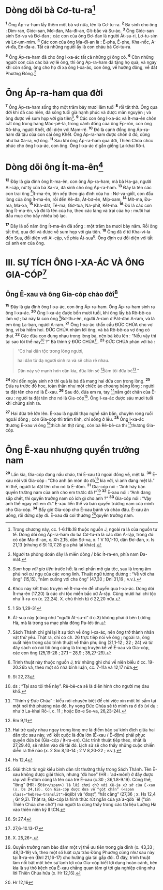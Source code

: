 # Dòng dõi bà Cơ-tu-ra[^1]
<sup><b>1</b></sup> Ông Áp-ra-ham lấy thêm một bà vợ nữa, tên là Cơ-tu-ra. <sup><b>2</b></sup> Bà sinh cho ông : Dim-ran, Gióc-san, Mơ-đan, Ma-đi-an, Gít-bắc và Su-ác. <sup><b>3</b></sup> Ông Gióc-san sinh Sơ-va và Đơ-đan ; các con của ông Đơ-đan là người Át-su-ri, Lơ-tu-sim và Lơ-um-mim. <sup><b>4</b></sup> Các con của ông Ma-đi-an là : Ê-pha, Ê-phe, Kha-nốc, A-vi-đa, En-đa-a. Tất cả những người ấy là con cháu bà Cơ-tu-ra.

<sup><b>5</b></sup> Ông Áp-ra-ham đã cho ông I-xa-ác tất cả những gì ông có. <sup><b>6</b></sup> Còn những người con của các bà vợ lẽ ông, thì ông Áp-ra-ham đã tặng họ quà, và ngay khi còn sống, ông cho họ đi xa ông I-xa-ác, con ông, về hướng đông, về đất Phương Đông.[^2]

# Ông Áp-ra-ham qua đời
<sup><b>7</b></sup> Ông Áp-ra-ham sống thọ một trăm bảy mươi lăm tuổi <sup><b>8</b></sup> rồi tắt thở. Ông qua đời khi đã cao niên, đã sống tuổi già hạnh phúc và được mãn nguyện ; và ông được về sum họp với gia tiên[^3]. <sup><b>9</b></sup> Các con ông I-xa-ác và Ít-ma-ên chôn cất ông trong hang Mác-pê-la, trong cánh đồng của ông Ép-rôn, con ông Xô-kha, người Khết, đối diện với Mam-rê. <sup><b>10</b></sup> Đó là cánh đồng ông Áp-ra-ham đã tậu của con cái ông Khết. Ông Áp-ra-ham được chôn ở đó, cũng như bà Xa-ra, vợ ông. <sup><b>11</b></sup> Sau khi ông Áp-ra-ham qua đời, Thiên Chúa chúc phúc cho ông I-xa-ác, con ông. Ông I-xa-ác ở gần giếng La-khai Rô-i.

# Dòng dõi ông Ít-ma-ên[^4]
<sup><b>12</b></sup> Đây là gia đình ông Ít-ma-ên, con ông Áp-ra-ham, mà bà Ha-ga, người Ai-cập, nữ tỳ của bà Xa-ra, đã sinh cho ông Áp-ra-ham. <sup><b>13</b></sup> Đây là tên các con trai ông [^1*]Ít-ma-ên, tên xếp theo gia đình của họ : Nơ-va-giốt, con đầu lòng của ông Ít-ma-ên, rồi đến Kê-đa, Át-bơ-ên, Míp-xam, <sup><b>14</b></sup> Mít-ma, Đu-ma, Ma-xa, <sup><b>15</b></sup> Kha-đát, Tê-ma, Giơ-tua, Na-phít, Kết-ma. <sup><b>16</b></sup> Đó là các con ông Ít-ma-ên, và đó là tên của họ, theo các làng và trại của họ : mười hai đầu mục cho bấy nhiêu bộ lạc.

<sup><b>17</b></sup> Đây là số năm ông Ít-ma-ên đã sống : một trăm ba mươi bảy năm. Rồi ông tắt thở, qua đời và được về sum họp với gia tiên. <sup><b>18</b></sup> Ông đã ở từ Kha-vi-la đến Sua, đối diện với Ai-cập, về phía Át-sua[^5]. Ông định cư đối diện với tất cả anh em của ông.

# III. SỰ TÍCH ÔNG I-XA-ÁC VÀ ÔNG GIA-CÓP[^6]
## Ông Ê-xau và ông Gia-cóp chào đời[^7]
<sup><b>19</b></sup> Đây là gia đình ông I-xa-ác, con ông Áp-ra-ham. Ông Áp-ra-ham sinh ra ông I-xa-ác. <sup><b>20</b></sup> Ông I-xa-ác được bốn mươi tuổi, khi ông lấy bà Rê-bê-ca làm vợ ; bà này là con ông [^2*]Bơ-thu-ên, người A-ram ở Pát-đan A-ram, và là em ông La-ban, người A-ram. <sup><b>21</b></sup> Ông I-xa-ác khẩn cầu ĐỨC CHÚA cho vợ ông, vì bà hiếm hoi. ĐỨC CHÚA nhậm lời ông, và bà Rê-bê-ca vợ ông có thai. <sup><b>22</b></sup> Các đứa con đụng nhau trong lòng bà, nên bà kêu lên : “Nếu vậy thì tại sao tôi thế này[^8] ?” Bà thỉnh ý ĐỨC CHÚA[^9]. <sup><b>23</b></sup> ĐỨC CHÚA phán với bà : 
> “Có hai dân tộc trong lòng ngươi,
> 
> hai dân từ dạ ngươi sinh ra và sẽ chia rẽ nhau.
> 
> Dân này sẽ mạnh hơn dân kia, đứa lớn sẽ [^3*]làm tôi đứa bé[^10].”
>

<sup><b>24</b></sup> Khi đến ngày sinh nở thì quả là bà đã mang hai đứa con trong lòng. <sup><b>25</b></sup> Đứa ra trước đỏ hoe, toàn thân như một chiếc áo choàng bằng lông : người ta đặt tên cho nó là Ê-xau. <sup><b>26</b></sup> Sau đó, đứa em ra, tay [^4*]nắm gót chân của Ê-xau : người ta đặt tên cho nó là Gia-cóp[^11]. Ông I-xa-ác được sáu mươi tuổi khi chúng sinh ra.

<sup><b>27</b></sup> Hai đứa trẻ lớn lên. Ê-xau là người thạo nghề săn bắn, chuyên rong ruổi ngoài đồng ; còn Gia-cóp thì trầm tĩnh, chỉ sống ở lều. <sup><b>28</b></sup> Ông I-xa-ác thương Ê-xau vì ông [^5*]thích ăn thịt rừng, còn bà Rê-bê-ca thì [^6*]thương Gia-cóp.

# Ông Ê-xau nhượng quyền trưởng nam
<sup><b>29</b></sup> Lần kia, Gia-cóp đang nấu cháo, thì Ê-xau từ ngoài đồng về, mệt lả. <sup><b>30</b></sup> Ê-xau nói với Gia-cóp : “Cho anh ăn món đo đỏ[^12] kia với, vì anh đang mệt lả.” Vì thế, người ta đặt tên cho nó là Ê-đôm. <sup><b>31</b></sup> Gia-cóp nói : “Anh hãy bán quyền trưởng nam của anh cho em trước đã !”[^13] <sup><b>32</b></sup> Ê-xau nói : “Anh đang sắp chết, thì quyền trưởng nam có ích gì cho anh ?” <sup><b>33</b></sup> Gia-cóp nói : “Vậy anh thề ngay với em đi.” Ê-xau liền thề và bán quyền trưởng nam của mình cho Gia-cóp. <sup><b>34</b></sup> Bấy giờ Gia-cóp cho Ê-xau bánh và cháo đậu. Ê-xau ăn uống, rồi đứng dậy đi. Ê-xau đã coi thường [^7*]quyền trưởng nam.

[^1]: Trong chương này, cc. 1-6.11b.18 thuộc nguồn J, ngoài ra là của nguồn tư tế. Dòng dõi ông Áp-ra-ham do bà Cơ-tu-ra là các dân Ả-rập, trong đó có dân Ma-đi-an, x. Xh 2,15, dân Sơ-va, x. 1 V 10,1-10, dân Đơ-đan, x. Is 21,13 (nhưng ở St 10,7.28 gia phả lại khác).
[^2]: Người ta phỏng đoán đây là miền đông / bắc Ít-ra-en, phía nam Đa-mát.
[^3]: <i>Sum họp với gia tiên</i> trước hết là nơi phần mộ gia tộc, sau là trong âm phủ nơi cư ngụ của các vong linh. Thuật ngữ tương đương : “Về với cha ông” (15,15), “nằm xuống với cha ông” (47,30 ; Đnl 31,16 ; v.v.).
[^4]: Khúc này kết thúc truyện về Ít-ma-ên để chuyển qua I-xa-ác. Dòng dõi Ít-ma-ên (17,20) là các chi tộc miền bắc xứ Ả-rập. Cũng mười hai chi tộc như Ít-ra-en (x. 22,24). X. chú thích b) ở 22,20 nữa.
[^5]: Át-sua này (cũng như “người Át-su-ri” ở c.3) không phải ở bên Lưỡng Hà, mà là trong sa mạc phía đông Pa-lét-tin.
[^6]: Sách Thánh chỉ ghi lại ít sự tích về ông I-xa-ác, nên ông trở thành nhân vật thứ yếu. Thật ra, chỉ có ch. 26 trực tiếp nói về ông ; ngoài ra, ông xuất hiện trong các trình thuật về thân phụ ông (21,1-12 ; 22 ; 24) và từ đây sách có nói tới ông cũng là trong truyện kể về Ê-xau và Gia-cóp, các con ông (25,19-28 ; 27,1 – 28,9 ; 35,27-29).
[^7]: Trình thuật này thuộc nguồn J, trừ những ghi chú về niên biểu ở cc. 19-20.26b và, theo một số nhà bình luận, cc. 7-11a và 12,17 nữa.
[^8]: ds : “Tại sao tôi thế này”. Rê-bê-ca sẽ là điển hình cho người mẹ đau khổ.
[^9]: “Thỉnh ý Đức Chúa” : kiểu nói chuyên biệt để chỉ việc xin một lời sấm tại một nơi thờ phượng nào đó, hy vọng Đức Chúa sẽ tỏ mình ra ở đó (ví dụ : như ở La-khai Rô-i, c. 11 ; hoặc Bơ-e Se-va, 26,23-24).
[^10]: Hai trẻ quậy nhau ngay trong lòng mẹ là điềm báo sự kình địch giữa hai dân tộc sau này, với kết cuộc là đứa lớn (Ê-xau / Ê-đôm) phải phục quyền đứa bé (Gia-cóp / Ít-ra-en). Các trình thuật tiếp theo, nhất là 27,29.40, sẽ nhắm vào đề tài đó. Lịch sử sẽ cho thấy những cuộc chiến diễn ra thế nào (x. 2 Sm 8,13-14 ; 2 V 8,20-22 ; v.v.).
[^11]: Giải thích từ ngữ kiểu bình dân rất thường thấy trong Sách Thánh. Tên Ê-xau không được giải thích, nhưng “đỏ hoe” (HR : <span class="hebrew-translit">´ad•mônî</span>) ở đây được ráp với Ê-đôm cũng là tên của trẻ Ê-xau (c.30 ; 36,1.8-9.19). Cũng thế, “lông” (HR : <span class="hebrew-translit">Së`är</span>) là lối chơi chữ với Xê-ia xứ sở của Ê-xau (x. Ds 24,18). Còn Gia-cóp được đưa về “gót chân” (<span class="hebrew-translit">`äqëb</span>) và “đoạt”, “hất cẳng” (27,36 ; x. Hs 12,4 ; Gr 9,3). Thật ra, Gia-cóp là hình thức rút ngắn của <span class="hebrew-translit">ya´a-qöb ´ël</span> (“xin Thiên Chúa che chở”) mà người ta cũng thấy trong các tài liệu Lưỡng Hà vào thiên niên kỷ II tCN.
[^12]: X. 25,26+.
[^13]: Quyền trưởng nam bảo đảm một vị thế ưu tiên trong gia đình (x. 43,33 ; 48,13-19) và, theo một số luật cựu trào Đông Phương cũng như sau này tại Ít-ra-en (Đnl 21,16-17) cho hưởng gia tài gấp đôi. Ở đây, trình thuật làm nổi bật một bên sự lanh lợi của Gia-cóp biết lợi dụng hoàn cảnh, bên kia là sự thô kệch của Ê-xau chẳng quan tâm gì tới gia nghiệp cũng như lời Thiên Chúa hứa (x. Hr 12,16).
[^1*]: 1 Sb 1,29-31
[^2*]: St 22,23
[^3*]: Rm 9,11
[^4*]: Hs 12,4
[^5*]: St 27,4
[^6*]: 27,6-10.13-17
[^7*]: Hr 12,16
